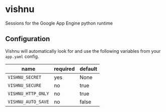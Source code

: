 # vishnu
Sessions for the Google App Engine python runtime

## Configuration
Vishnu will automatically look for and use the following variables from your `app.yaml` config.

| name | required | default |
| ---- | -------- | ------- |
| `VISHNU_SECRET` | yes | None |
| `VISHNU_SECURE` | no | true |
| `VISHNU_HTTP_ONLY` | no | true |
| `VISHNU_AUTO_SAVE` | no | false |
